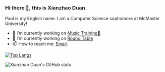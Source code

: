 ### Hi there 👋, this is Xianzhao Duan.
Paul is my English name. I am a Computer Science sophomore at McMaster University!
- 🔭 I’m currently working on [Music Training🎵](https://paulduangithub.github.io/read-music-staff/).
- 🌱 I’m currently working on [Round Table](https://github.com/PaulDuanGitHub/round-table)
- 📫 How to reach me: [Email](mailto:duanxianzhao@gmail.com).

[![Top Langs](https://github-readme-stats.vercel.app/api/top-langs/?username=paulduangithub&layout=compact)](https://github.com/anuraghazra/github-readme-stats)

![Xianzhao Duan's GitHub stats](https://github-readme-stats.vercel.app/api?username=paulduangithub&show_icons=true&theme=dark)
<!--
**PaulDuanGitHub/PaulDuanGitHub** is a ✨ _special_ ✨ repository because its `README.md` (this file) appears on your GitHub profile.

Here are some ideas to get you started:

- 🔭 I’m currently working on ...
- 🌱 I’m currently learning ...
- 👯 I’m looking to collaborate on ...
- 🤔 I’m looking for help with ...
- 💬 Ask me about ...
- 📫 How to reach me: ...
- 😄 Pronouns: ...
- ⚡ Fun fact: ...
-->
